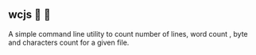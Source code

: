 ## wcjs :tada: :rocket:

A simple command line utility to count number of lines, word count , byte and characters count for a given file.

